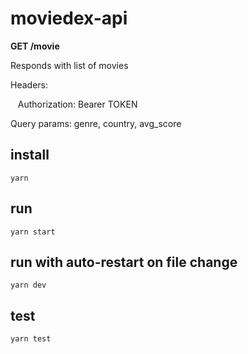 # moviedex-api

**GET /movie**

Responds with list of movies

Headers:

&nbsp;&nbsp;&nbsp;Authorization: Bearer TOKEN

Query params: genre, country, avg_score

## install

`yarn`

## run

`yarn start`

## run with auto-restart on file change

`yarn dev`

## test

`yarn test`
